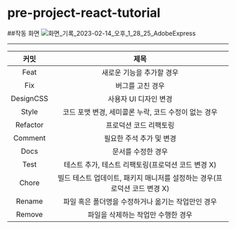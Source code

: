 # pre-project-react-tutorial

##작동 화면
![화면_기록_2023-02-14_오후_1_28_25_AdobeExpress](https://user-images.githubusercontent.com/112256786/218639770-69b8a11b-9207-4630-9415-ae788259107d.gif)

---

|커밋|제목|
|:------:|:---:|
|Feat|새로운 기능을 추가할 경우|
|Fix|버그를 고친 경우|
|DesignCSS|사용자 UI 디자인 변경|
|Style|코드 포맷 변경, 세미콜론 누락, 코드 수정이 없는 경우|
|Refactor|프로덕션 코드 리팩토링|
|Comment|필요한 주석 추가 및 변경|
|Docs|문서를 수정한 경우|
|Test|테스트 추가, 테스트 리팩토링(프로덕션 코드 변경 X)|
|Chore|빌드 테스트 업데이트, 패키지 매니저를 설정하는 경우(프로덕션 코드 변경 X)|
|Rename|파일 혹은 폴더명을 수정하거나 옮기는 작업만인 경우|
|Remove|파일을 삭제하는 작업만 수행한 경우|


